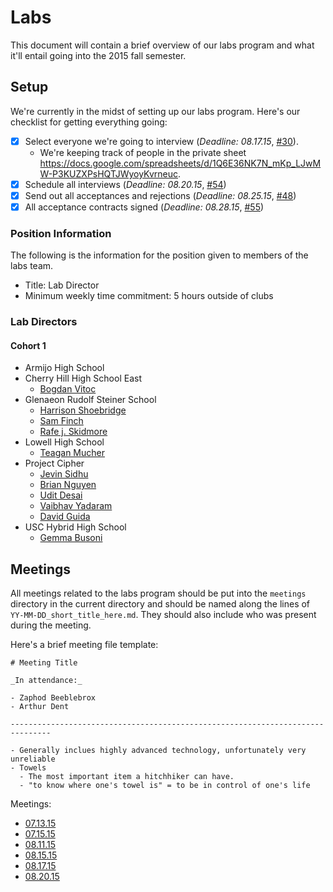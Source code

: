 # Labs

This document will contain a brief overview of our labs program and what it'll
entail going into the 2015 fall semester.

## Setup

We're currently in the midst of setting up our labs program. Here's our
checklist for getting everything going:

- [x] Select everyone we're going to interview (_Deadline: 08.17.15_,
  [#30](https://github.com/hackedu/hackedu/issues/30)).
  - We're keeping track of people in the private sheet
    https://docs.google.com/spreadsheets/d/1Q6E36NK7N_mKp_LJwMW-P3KUZXPsHQTJWyoyKvrneuc.
- [x] Schedule all interviews (_Deadline: 08.20.15_,
  [#54](https://github.com/hackedu/hackedu/issues/31))
- [x] Send out all acceptances and rejections (_Deadline: 08.25.15_,
  [#48](https://github.com/hackedu/hackedu/issues/48))
- [x] All acceptance contracts signed (_Deadline: 08.28.15_,
  [#55](https://github.com/hackedu/hackedu/issues/55))

### Position Information

The following is the information for the position given to members of the labs
team.

- Title: Lab Director
- Minimum weekly time commitment: 5 hours outside of clubs

### Lab Directors

#### Cohort 1

- Armijo High School
- Cherry Hill High School East
  - [Bogdan Vitoc](https://github.com/Bogidon)
- Glenaeon Rudolf Steiner School
  - [Harrison Shoebridge](https://github.com/paked)
  - [Sam Finch](https://github.com/samfi)
  - [Rafe j. Skidmore](https://github.com/rafej)
- Lowell High School
  - [Teagan Mucher](https://github.com/temucher)
- Project Cipher
  - [Jevin Sidhu](https://github.com/JevinSidhu)
  - [Brian Nguyen](https://github.com/NguyenBrian)
  - [Udit Desai](https://github.com/uditdesai)
  - [Vaibhav Yadaram](https://github.com/vaibhavyadaram)
  - [David Guida](https://github.com/dlgweeduh)
- USC Hybrid High School
  - [Gemma Busoni](https://github.com/gemmabusoni)

## Meetings

All meetings related to the labs program should be put into the `meetings`
directory in the current directory and should be named along the lines of
`YY-MM-DD_short_title_here.md`. They should also include who was present during
the meeting.

Here's a brief meeting file template:

```
# Meeting Title

_In attendance:_

- Zaphod Beeblebrox
- Arthur Dent

-------------------------------------------------------------------------------

- Generally inclues highly advanced technology, unfortunately very unreliable
- Towels
  - The most important item a hitchhiker can have.
  - "to know where one's towel is" = to be in control of one's life
```

Meetings:

- [07.13.15](meetings/15-07-13_initial_brainstorm.md)
- [07.15.15](meetings/15-07-15_club_things.md)
- [08.11.15](meetings/15-08-11_accepting_first_12.md)
- [08.15.15](meetings/15-08-15_building_towards_something_larger.md)
- [08.17.15](meetings/15-08-17_selecting_initial_labs_team.md)
- [08.20.15](meetings/15-08-20_la_clubs.md)
